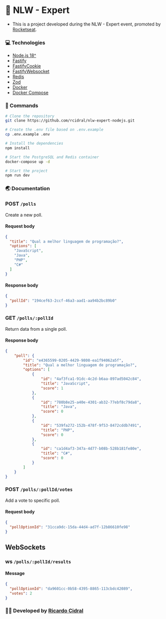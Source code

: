 # 🚀 NLW - Expert

- This is a project developed during the NLW - Expert event, promoted by [Rocketseat](https://rocketseat.com.br/).

### 💻 Technologies

- [Node.js 18^](https://nodejs.org/dist/v18.12.0/node-v18.12.0-x64.msi)
- [Fastify](https://www.fastify.io/docs/latest/Getting-Started/)
- [FastifyCookie](https://www.npmjs.com/package/@fastify/cookie)
- [FastifyWebsocket](https://www.npmjs.com/package/@fastify/websocket)
- [Redis](https://www.npmjs.com/package/ioredis)
- [Zod](https://zod.dev/)
- [Docker](https://docs.docker.com/docker-for-windows/install/)
- [Docker Compose](https://docs.docker.com/compose/install/)

### 📑 Commands

```bash
# Clone the repository
git clone https://github.com/rcidral/nlw-expert-nodejs.git

# Create the .env file based on .env.example
cp .env.example .env

# Install the dependencies
npm install

# Start the PostgreSQL and Redis container
docker-compose up -d

# Start the project
npm run dev
```

### 🌏 Documentation

### POST `/polls`

Create a new poll.

#### Request body

```json
{
  "title": "Qual a melhor linguagem de programação?",
  "options": [
    "JavaScript",
    "Java",
    "PHP",
    "C#"
  ]
}
```

#### Response body

```json
{
  "pollId": "194cef63-2ccf-46a3-aad1-aa94b2bc89b0"
}
```

### GET `/polls/:pollId`

Return data from a single poll.

#### Response body

```json
{
    "poll": {
		"id": "e4365599-0205-4429-9808-ea1f94062a5f",
		"title": "Qual a melhor linguagem de programação?",
		"options": [
			{
				"id": "4af3fca1-91dc-4c2d-b6aa-897ad5042c84",
				"title": "JavaScript",
				"score": 1
			},
			{
				"id": "780b8e25-a40e-4301-ab32-77ebf8c79da8",
				"title": "Java",
				"score": 0
			},
			{
				"id": "539fa272-152b-478f-9f53-8472cddb7491",
				"title": "PHP",
				"score": 0
			},
			{
				"id": "ca1d4af3-347a-4d77-b08b-528b181fe80e",
				"title": "C#",
				"score": 0
			}
		]
	}
}
```

### POST `/polls/:pollId/votes`

Add a vote to specific poll.

#### Request body

```json
{
  "pollOptionId": "31cca9dc-15da-44d4-ad7f-12b86610fe98"
}
```

## WebSockets

### ws `/polls/:pollId/results`

#### Message

```json
{
  "pollOptionId": "da9601cc-0b58-4395-8865-113cbdc42089",
  "votes": 2
}
```

### 👨‍🎓 Developed by [Ricardo Cidral](https://www.linkedin.com/in/ricardo-cidral-machado/)
